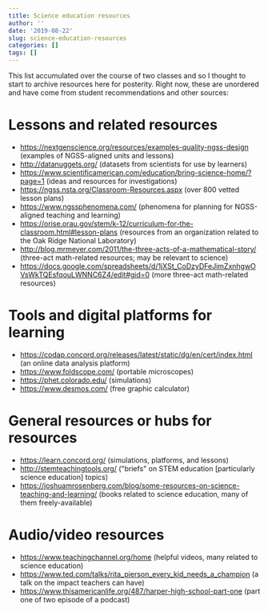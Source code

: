 ```yaml
---
title: Science education resources
author: ''
date: '2019-08-22'
slug: science-education-resources
categories: []
tags: []
---
```


This list accumulated over the course of two classes and so I thought to start to archive resources here for posterity. Right now, these are unordered and have come from student recommendations and other sources:

# Lessons and related resources

- https://nextgenscience.org/resources/examples-quality-ngss-design (examples of NGSS-aligned units and lessons)
- http://datanuggets.org/ (datasets from scientists for use by learners)
- https://www.scientificamerican.com/education/bring-science-home/?page=1 (ideas and resources for investigations)
- https://ngss.nsta.org/Classroom-Resources.aspx (over 800 vetted lesson plans)
- https://www.ngssphenomena.com/ (phenomena for planning for NGSS-aligned teaching and learning)
- https://orise.orau.gov/stem/k-12/curriculum-for-the-classroom.html#lesson-plans (resources from an organization related to the Oak Ridge National Laboratory)
- http://blog.mrmeyer.com/2011/the-three-acts-of-a-mathematical-story/ (three-act math-related resources; may be relevant to science)
- https://docs.google.com/spreadsheets/d/1jXSt_CoDzyDFeJimZxnhgwOVsWkTQEsfqouLWNNC6Z4/edit#gid=0 (more three-act math-related resources)

# Tools and digital platforms for learning

- https://codap.concord.org/releases/latest/static/dg/en/cert/index.html (an online data analysis platform)
- https://www.foldscope.com/ (portable microscopes)
- https://phet.colorado.edu/ (simulations)
- https://www.desmos.com/ (free graphic calculator)

# General resources or hubs for resources

- https://learn.concord.org/ (simulations, platforms, and lessons)
- http://stemteachingtools.org/ ("briefs" on STEM education [particularly science education] topics)
- https://joshuamrosenberg.com/blog/some-resources-on-science-teaching-and-learning/ (books related to science education, many of them freely-available)

# Audio/video resources 

- https://www.teachingchannel.org/home (helpful videos, many related to science education) 
- https://www.ted.com/talks/rita_pierson_every_kid_needs_a_champion (a talk on the impact teachers can have)
- https://www.thisamericanlife.org/487/harper-high-school-part-one (part one of two episode of a podcast)
